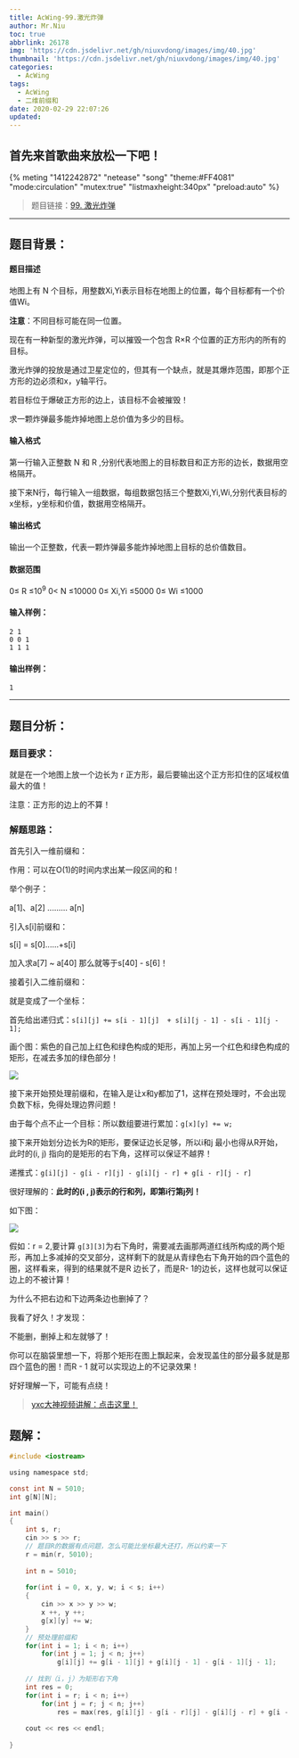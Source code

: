 ```yaml
---
title: AcWing-99.激光炸弹
author: Mr.Niu
toc: true
abbrlink: 26178
img: 'https://cdn.jsdelivr.net/gh/niuxvdong/images/img/40.jpg'
thumbnail: 'https://cdn.jsdelivr.net/gh/niuxvdong/images/img/40.jpg'
categories:
  - AcWing
tags:
  - AcWing
  - 二维前缀和
date: 2020-02-29 22:07:26
updated:
---
```




## 首先来首歌曲来放松一下吧！

{% meting "1412242872" "netease" "song" "theme:#FF4081" "mode:circulation" "mutex:true" "listmaxheight:340px" "preload:auto"  %}



> 题目链接：[99. 激光炸弹](https://www.acwing.com/problem/content/101/)

---



## 题目背景：



#### 题目描述



地图上有 N 个目标，用整数Xi,Yi表示目标在地图上的位置，每个目标都有一个价值Wi。

**注意**：不同目标可能在同一位置。

现在有一种新型的激光炸弹，可以摧毁一个包含 R×R 个位置的正方形内的所有的目标。

激光炸弹的投放是通过卫星定位的，但其有一个缺点，就是其爆炸范围，即那个正方形的边必须和x，y轴平行。

若目标位于爆破正方形的边上，该目标不会被摧毁！

求一颗炸弹最多能炸掉地图上总价值为多少的目标。

#### 输入格式

第一行输入正整数 N 和 R ,分别代表地图上的目标数目和正方形的边长，数据用空格隔开。

接下来N行，每行输入一组数据，每组数据包括三个整数Xi,Yi,Wi,分别代表目标的x坐标，y坐标和价值，数据用空格隔开。

#### 输出格式

输出一个正整数，代表一颗炸弹最多能炸掉地图上目标的总价值数目。

#### 数据范围

0≤ R ≤10<sup>9</sup>
0< N ≤10000
0≤ Xi,Yi ≤5000
0≤ Wi ≤1000

#### 输入样例：

```
2 1
0 0 1
1 1 1
```

#### 输出样例：

```
1
```



---





## 题目分析：

### 题目要求：



就是在一个地图上放一个边长为 r 正方形，最后要输出这个正方形扣住的区域权值最大的值！

注意：正方形的边上的不算！

### 解题思路：



首先引入一维前缀和：

作用：可以在O(1)的时间内求出某一段区间的和！

举个例子：

a[1]、a[2] ......... a[n]

引入s[i]前缀和：

s[i] = s[0]......+s[i]

加入求a[7] ~ a[40] 那么就等于s[40] - s[6]！



接着引入二维前缀和：

就是变成了一个坐标：

首先给出递归式：`s[i][j] += s[i - 1][j]  + s[i][j - 1] - s[i - 1][j - 1];`

画个图：紫色的自己加上红色和绿色构成的矩形，再加上另一个红色和绿色构成的矩形，在减去多加的绿色部分！

![](https://cdn.jsdelivr.net/gh/niuxvdong/images/img/12312.png)



接下来开始预处理前缀和，在输入是让x和y都加了1，这样在预处理时，不会出现负数下标，免得处理边界问题！

由于每个点不止一个目标：所以数组要进行累加：`g[x][y] += w;`

接下来开始划分边长为R的矩形，要保证边长足够，所以i和j 最小也得从R开始，此时的(i, j) 指向的是矩形的右下角，这样可以保证不越界！

递推式：`g[i][j] - g[i - r][j] - g[i][j - r] + g[i - r][j - r]`

很好理解的：**此时的(i , j)表示的行和列，即第i行第j列！**

如下图：

![](https://cdn.jsdelivr.net/gh/niuxvdong/images/img/rak2.jpg)



假如：r = 2,要计算 `g[3][3]`为右下角时，需要减去画那两道红线所构成的两个矩形，再加上多减掉的交叉部分，这样剩下的就是从青绿色右下角开始的四个蓝色的圈，这样看来，得到的结果就不是R 边长了，而是R- 1的边长，这样也就可以保证边上的不被计算！

为什么不把右边和下边两条边也删掉了？

我看了好久！才发现：

不能删，删掉上和左就够了！

你可以在脑袋里想一下，将那个矩形在图上飘起来，会发现盖住的部分最多就是那四个蓝色的圈！而R - 1 就可以实现边上的不记录效果！



好好理解一下，可能有点绕！



> [yxc大神视频讲解：点击这里！](https://www.acwing.com/video/118/)

## 题解：





```c
#include <iostream>

using namespace std;

const int N = 5010;
int g[N][N];

int main()
{
	int s, r;
	cin >> s >> r;
	// 题目R的数据有点问题，怎么可能比坐标最大还打，所以约束一下
	r = min(r, 5010);
	
	int n = 5010;
	
	for(int i = 0, x, y, w; i < s; i++)
	{
		cin >> x >> y >> w;
		x ++, y ++;
		g[x][y] += w;
	}
	// 预处理前缀和
	for(int i = 1; i < n; i++)
		for(int j = 1; j < n; j++)
			g[i][j] += g[i - 1][j] + g[i][j - 1] - g[i - 1][j - 1];
	
    // 找到（i，j）为矩形右下角
	int res = 0;
	for(int i = r; i < n; i++)
		for(int j = r; j < n; j++)
			res = max(res, g[i][j] - g[i - r][j] - g[i][j - r] + g[i - r][j - r]);
	
	cout << res << endl;
	
}
```


